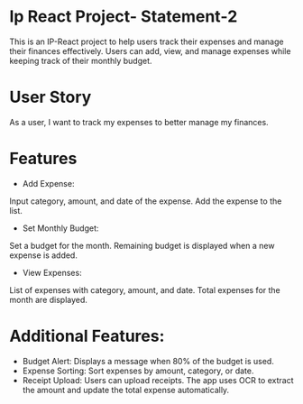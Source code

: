 
# Ip React Project- Statement-2


This is an IP-React project to help users track their expenses and manage their finances effectively. Users can add, view, and manage expenses while keeping track of their monthly budget.

# User Story
As a user, I want to track my expenses to better manage my finances.

# Features
- Add Expense:

Input category, amount, and date of the expense.
Add the expense to the list.
- Set Monthly Budget:

Set a budget for the month.
Remaining budget is displayed when a new expense is added.
- View Expenses:

List of expenses with category, amount, and date.
Total expenses for the month are displayed.
 # Additional Features:
- Budget Alert: Displays a message when 80% of the budget is used.
- Expense Sorting: Sort expenses by amount, category, or date.
- Receipt Upload: Users can upload receipts. The app uses OCR to extract the amount and update the total expense automatically.





